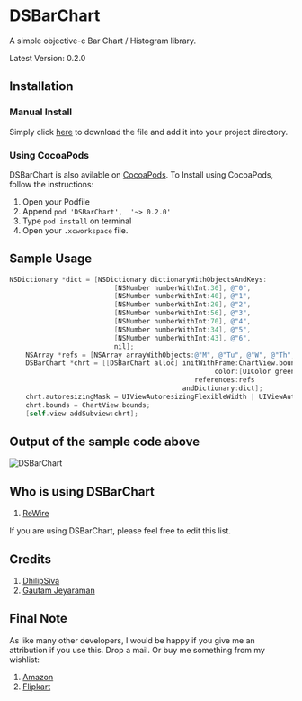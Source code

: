 # DSBarChart

A simple objective-c Bar Chart / Histogram library.

Latest Version: 0.2.0

## Installation

### Manual Install

Simply click [here](https://github.com/dhilipsiva/DSBarChart/archive/master.zip) to download the file and add it into your project directory.

### Using CocoaPods

DSBarChart is also avilable on [CocoaPods](http://cocoapods.org/). To Install using CocoaPods, follow the instructions:

1. Open your Podfile
2. Append `pod 'DSBarChart',  '~> 0.2.0'`
3. Type `pod install` on terminal
4. Open your `.xcworkspace` file.

## Sample Usage

```objective-c
NSDictionary *dict = [NSDictionary dictionaryWithObjectsAndKeys:
                          [NSNumber numberWithInt:30], @"0",
                          [NSNumber numberWithInt:40], @"1",
                          [NSNumber numberWithInt:20], @"2",
                          [NSNumber numberWithInt:56], @"3",
                          [NSNumber numberWithInt:70], @"4",
                          [NSNumber numberWithInt:34], @"5",
                          [NSNumber numberWithInt:43], @"6",
                          nil];
    NSArray *refs = [NSArray arrayWithObjects:@"M", @"Tu", @"W", @"Th", @"F", @"Sa", @"Su", nil];
    DSBarChart *chrt = [[DSBarChart alloc] initWithFrame:ChartView.bounds
                                                   color:[UIColor greenColor]
                                              references:refs
                                           andDictionary:dict];
    chrt.autoresizingMask = UIViewAutoresizingFlexibleWidth | UIViewAutoresizingFlexibleHeight;
    chrt.bounds = ChartView.bounds;
    [self.view addSubview:chrt];
```

## Output of the sample code above

<img src="https://raw.github.com/dhilipsiva/DSBarChart/master/DSBarChart.png"
 alt="DSBarChart" title="A simple objective-c Bar Chart / Histogram library." align="canter"/>
 
 
## Who is using DSBarChart

1. [ReWire](http://www.rewireapp.com/)

If you are using DSBarChart, please feel free to edit this list.

## Credits

1. [DhilipSiva](https://github.com/dhilipsiva)
2. [Gautam Jeyaraman](https://github.com/gautamjeyaraman)

## Final Note

As like many other developers, I would be happy if you give me an attribution if you use this. Drop a mail. Or buy me something from my wishlist:

1. [Amazon](http://www.amazon.com/registry/wishlist/2E251JJU12H5T)
2. [Flipkart](http://www.flipkart.com/wishlist/dhilipsiva)